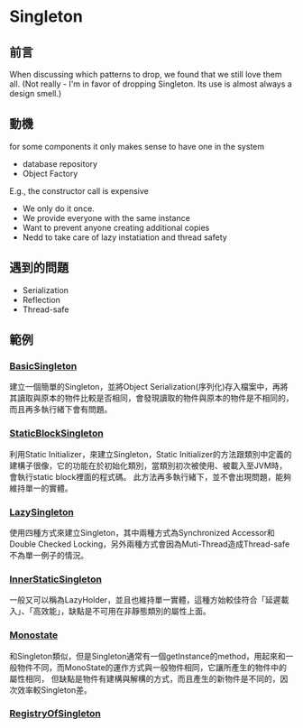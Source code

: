 ﻿# Singleton

## 前言
When discussing which patterns to drop, we found that we still love them all.
(Not really - I'm in favor of dropping Singleton. Its use is almost always a design smell.)

## 動機
for some components it only makes sense to have one in the system
- database repository
- Object Factory

E.g., the constructor call is expensive
- We only do it once.
- We provide everyone with the same instance
- Want to prevent anyone creating additional copies
- Nedd to take care of lazy instatiation and thread safety

## 遇到的問題
- Serialization
- Reflection
- Thread-safe

## 範例
### [BasicSingleton](https://github.com/changemyminds/Design-and-Pattern/blob/master/Singleton/BasicSingleton/src/Demo.java)
建立一個簡單的Singleton，並將Object Serialization(序列化)存入檔案中，再將其讀取與原本的物件比較是否相同，會發現讀取的物件與原本的物件是不相同的，而且再多執行緒下會有問題。

### [StaticBlockSingleton](https://github.com/changemyminds/Design-and-Pattern/blob/master/Singleton/StaticBlockSingleton/src/Demo.java)
利用Static Initializer，來建立Singleton，Static Initializer的方法跟類別中定義的建構子很像，它的功能在於初始化類別，當類別初次被使用、被載入至JVM時，會執行static block裡面的程式碼。
此方法再多執行緒下，並不會出現問題，能夠維持單一的實體。

### [LazySingleton](https://github.com/changemyminds/Design-and-Pattern/tree/master/Singleton/LazySingleton/src/com/company)
使用四種方式來建立Singleton，其中兩種方式為Synchronized Accessor和Double Checked Locking，另外兩種方式會因為Muti-Thread造成Thread-safe不為單一例子的情況。

### [InnerStaticSingleton](https://github.com/changemyminds/Design-and-Pattern/blob/master/Singleton/InnerStaticSingleton/src/Demo.java)
一般又可以稱為LazyHolder，並且也維持單一實體，這種方始較佳符合「延遲載入」、「高效能」，缺點是不可用在非靜態類別的屬性上面。

### [Monostate](https://github.com/changemyminds/Design-and-Pattern/blob/master/Singleton/MonoState/src/Demo.java)
和Singleton類似，但是Singleton通常有一個getInstance的method，用起來和一般物件不同，而MonoState的運作方式與一般物件相同，它讓所產生的物件中的屬性相同，
但缺點是物件有建構與解構的方式，而且產生的新物件是不同的，因次效率較Singleton差。

### [RegistryOfSingleton](https://github.com/changemyminds/Design-and-Pattern/tree/master/Singleton/RegistryOfSingleton/src)

